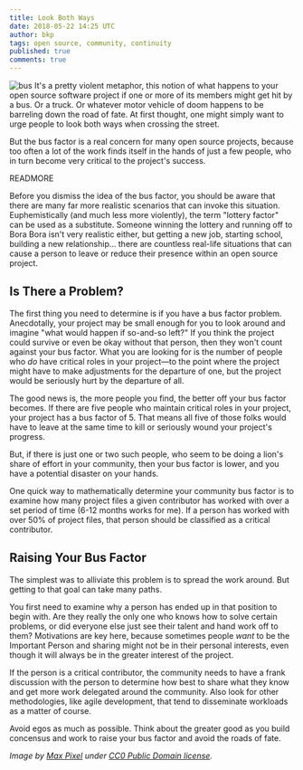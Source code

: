 ```yaml
---
title: Look Both Ways
date: 2018-05-22 14:25 UTC
author: bkp
tags: open source, community, continuity
published: true
comments: true
---
```


![bus](blog/bus.png) It's a pretty violent metaphor, this notion of what happens to your open source software project if one or more of its members might get hit by a bus. Or a truck. Or whatever motor vehicle of doom happens to be barreling down the road of fate. At first thought, one might simply want to urge people to look both ways when crossing the street.

But the bus factor is a real concern for many open source projects, because too often a lot of the work finds itself in the hands of just a few people, who in turn become very critical to the project's success. 

READMORE

Before you dismiss the idea of the bus factor, you should be aware that there are many far more realistic scenarios that can invoke this situation. Euphemistically (and much less more violently), the term "lottery factor" can be used as a substitute. Someone winning the lottery and running off to Bora Bora isn't very realistic either, but getting a new job, starting school, building a new relationship... there are countless real-life situations that can cause a person to leave or reduce their presence within an open source project.

## Is There a Problem?

The first thing you need to determine is if you have a bus factor problem. Anecdotally, your project may be small enough for you to look around and imagine "what would happen if so-and-so left?" If you think the project could survive or even be okay without that person, then they won't count against your bus factor. What you are looking for is the number of people who *do* have critical roles in your project&mdash;to the point where the project might have to make adjustments for the departure of one, but the project would be seriously hurt by the departure of all.

The good news is, the more people you find, the better off your bus factor becomes. If there are five people who maintain critical roles in your project, your project has a bus factor of 5. That means all five of those folks would have to leave at the same time to kill or seriously wound your project's progress.

But, if there is just one or two such people, who seem to be doing a lion's share of effort in your community, then your bus factor is lower, and you have a potential disaster on your hands.

One quick way to mathematically determine your community bus factor is to examine how many project files a given contributor has worked with over a set period of time (6-12 months works for me). If a person has worked with over 50% of project files, that person should be classified as a critical contributor.

## Raising Your Bus Factor

The simplest was to alliviate this problem is to spread the work around. But getting to that goal can take many paths.

You first need to examine why a person has ended up in that position to begin with. Are they really the only one who knows how to solve certain problems, or did everyone else just see their talent and hand work off to them? Motivations are key here, because sometimes people *want* to be the Important Person and sharing might not be in their personal interests, even though it will always be in the greater interest of the project.

If the person is a critical contributor, the community needs to have a frank discussion with the person to determine how best to share what they know and get more work delegated around the community. Also look for other methodologies, like agile development, that tend to disseminate workloads as a matter of course.

Avoid egos as much as possible. Think about the greater good as you build concensus and work to raise your bus factor and avoid the roads of fate.

*Image by [Max Pixel](https://www.maxpixel.net/Modern-Bus-Bus-Holiday-Tourism-Coach-Autocar-3206326) under [CC0 Public Domain license](https://creativecommons.org/publicdomain/zero/1.0/deed.en).*
